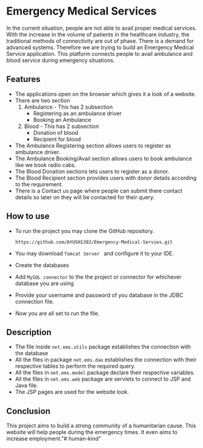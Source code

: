 # Emergency Medical Services

In the current situation, people are not able to avail proper medical services. With the increase in the volume of patients in the healthcare industry, the traditional methods of connectivity are out of phase. There is a demand for advanced systems. Therefore we are trying to build an Emergency Medical Service application. This platform connects people to avail ambulance and blood service during emergency situations.



## Features

- The applications open on the browser which gives it a look of a website.
- There are two section 
  1. Ambulance - This has 2 subsection 
     - Registering as an ambulance driver
     - Booking an Ambulance
  2. Blood - This has 2 subsection
     - Donation of blood
     - Recipient for blood
- The Ambulance Registering section allows users to register as ambulance driver.
- The Ambulance Booking/Avail section allows users to book ambulance like we book radio cabs.
- The Blood Donation sections lets users to register as a donor.
- The Blood Recipient section provides users with donor details according to the requirement.
- There is a Contact us page where people can submit there contact details so later on they will be contacted for their query.



## How to use

- To run the project you may clone the GitHub repository.

  `https://github.com/AYUSH1382/Emergency-Medical-Servies.git`

- You may download `Tomcat Server ` and configure it to your IDE. 

- Create the databases 

- Add `MySQL connector` to the the project or connector for whichever database you are using

- Provide your username and password of you database in the JDBC connection file.

- Now you are all set to run the file.



## Description

- The file inside `net.ems.utils` package establishes the connection with the database
- All the files in package `net.ems.dao` establishes the connection with their respective tables to perform the required query.
- All the files in `net.ems.model` package declare their respective variables.
- All the files in `net.ems.web` package are servlets to connect to JSP and Java file.
- The JSP pages are used for the website look.



## Conclusion

This project aims to build a strong community of a humanitarian cause. This website will help people during the emergency times. It even aims to increase employment."# human-kind" 
